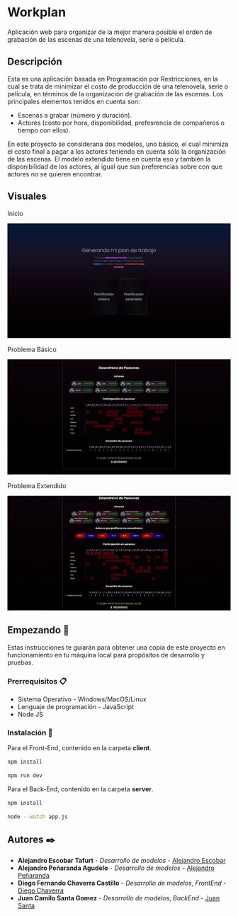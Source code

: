 # Workplan

Aplicación web para organizar de la mejor manera posible el orden de grabación de las escenas de una telenovela, serie o película.

## Descripción

Esta es una aplicación basada en Programación por Restricciones, en la cual se trata de minimizar el costo de producción de una telenovela, serie o película, en términos de la organización de grabación de las escenas. Los principales elementos tenidos en cuenta son:

- Escenas a grabar (número y duración).
- Actores (costo por hora, disponibilidad, prefesrencia de compañeros o tiempo con ellos).

En este proyecto se considerana dos modelos, uno básico, el cual minimiza el costo final a pagar a los actores teniendo en cuenta sólo la organización de las escenas. El modelo extendido tiene en cuenta eso y también la disponibilidad de los actores, al igual que sus preferencias sobre con que actores no se quieren encontrar.

## Visuales

Inicio

![Screenshot of a comment on a GitHub issue showing an image, added in the Markdown, of an Octocat smiling and raising a tentacle.](https://github.com/DiegoFChC/Workplan/blob/develop/client/public/Pantalla%201.png)

Problema Básico

![Screenshot of a comment on a GitHub issue showing an image, added in the Markdown, of an Octocat smiling and raising a tentacle.](https://github.com/DiegoFChC/Workplan/blob/develop/client/public/Pantalla%202.png)

Problema Extendido

![Screenshot of a comment on a GitHub issue showing an image, added in the Markdown, of an Octocat smiling and raising a tentacle.](https://github.com/DiegoFChC/Workplan/blob/develop/client/public/Pantalla%203.png)

## Empezando 🚀

Estas instrucciones te guiarán para obtener una copia de este proyecto en funcionamiento en tu máquina local para propósitos de desarrollo y pruebas.

### Prerrequisitos 📋

- Sistema Operativo - Windows/MacOS/Linux
- Lenguaje de programación - JavaScript
- Node JS

### Instalación 🔧

Para el Front-End, contenido en la carpeta **client**.

```bash
npm install
```

```bash
npm run dev
```

Para el Back-End, contenido en la carpeta **server**.

```bash
npm install
```

```bash
node --watch app.js
```
## Autores ✒️

- **Alejandro Escobar Tafurt** - _Desarrollo de modelos_ - [Alejandro Escobar](https://github.com/alejandro19-19)
- **Alejandro Peñaranda Agudelo** - _Desarrollo de modelos_ - [Alejandro Peñaranda](https://github.com/alejandropenaranda)
- **Diego Fernando Chaverra Castillo** - _Desarrollo de modelos_, _FrontEnd_ - [Diego Chaverra](https://github.com/DiegoFChC)
- **Juan Camilo Santa Gomez** - _Desarrollo de modelos_, _BackEnd_ - [Juan Santa](https://github.com/santa51107HD)
